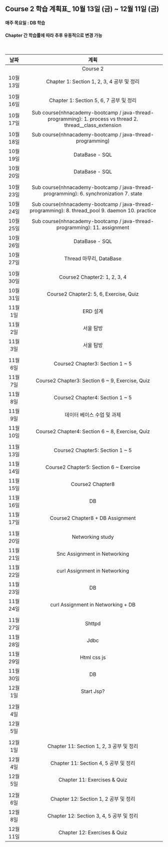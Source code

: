 ## Course 2 학습 계획표_ 10월 13일 (금) ~ 12월 11일 (금)

#### 매주 목요일 : DB 학습

#### Chapter 간 학습률에 따라 추후 유동적으로 변경 가능

<br/>

|   날짜    |                                                     계획                                                     |
|:-------:|:----------------------------------------------------------------------------------------------------------:|
|         |                                                  Course 2                                                  |
| 10월 13일 |                                   Chapter 1: Section 1, 2, 3, 4 공부 및 정리                                    |
|         |                                                                                                            |
| 10월 16일 |                                     Chapter 1: Section 5, 6, 7 공부 및 정리                                     |
| 10월 17일 | Sub course(nhnacademy-bootcamp / java-thread-programming): 1. process vs thread 2. thread__class_extension |
| 10월 18일 |                         Sub course(nhnacademy-bootcamp / java-thread-programming)                          |
| 10월 19일 |                                               DataBase - SQL                                               |
| 10월 20일 |                                               DataBase - SQL                                               |
|         |                                                                                                            |
| 10월 23일 |           Sub course(nhnacademy-bootcamp / java-thread-programming): 6. synchronization 7. state           |
| 10월 24일 |      Sub course(nhnacademy-bootcamp / java-thread-programming): 8. thread_pool 9. daemon 10. practice      |
| 10월 25일 |                 Sub course(nhnacademy-bootcamp / java-thread-programming): 11. assignment                  |
| 10월 26일 |                                               DataBase - SQL                                               |
| 10월 27일 |                                            Thread 마무리, DataBase                                            |
|         |                                                                                                            |
| 10월 30일 |                                        Course2 Chapter2: 1, 2, 3, 4                                        |
| 10월 31일 |                                   Course2 Chapter2: 5, 6, Exercise, Quiz                                   |
| 11월 1일  |                                                   ERD 설계                                                   |
| 11월 2일  |                                                   서울 탐방                                                    |
| 11월 3일  |                                                   서울 탐방                                                    |
|         |                                                                                                            |
| 11월 6일  |                                      Course2 Chapter3: Section 1 ~ 5                                       |
| 11월 7일  |                              Course2 Chapter3: Section 6 ~ 9, Exercise, Quiz                               |
| 11월 8일  |                                      Course2 Chapter4: Section 1 ~ 5                                       |
| 11월 9일  |                                              데이터 베이스 수업 및 과제                                               |
| 11월 10일 |                              Course2 Chapter4: Section 6 ~ 8, Exercise, Quiz                               |
|         |
| 11월 13일 |                                      Course2 Chapter5: Section 1 ~ 5                                       |
| 11월 14일 |                                   Course2 Chapter5: Section 6 ~ Exercise                                   |
| 11월 15일 |                                              Course2 Chapter8                                              |
| 11월 16일 |                                                     DB                                                     |
| 11월 17일 |                                      Course2 Chapter8 + DB Assignment                                      |
|         |                                                                                                            |
| 11월 20일 |                                              Networking study                                              |
| 11월 21일 |                                        Snc Assignment in Networking                                        | 
| 11월 22일 |                                       curl Assignment in Networking                                        |
| 11월 23일 |                                                     DB                                                     |
| 11월 24일 |                                     curl Assignment in Networking + DB                                     |
|         |                                                                                                            |
| 11월 27일 |                                                   Shttpd                                                   |
| 11월 28일 |                                                    Jdbc                                                    |
| 11월 29일 |                                                Html css js                                                 |
| 11월 30일 |                                                     DB                                                     |
| 12월 1일  |                                                 Start Jsp?                                                 |
|         |                                                                                                            |
| 12월 4일  |                                                                                                            |
| 12월 5일  |                                                                                                            |
|         |                                                                                                            |
| 12월 1일  |                                    Chapter 11: Section 1, 2, 3 공부 및 정리                                     |
| 12월 4일  |                                      Chapter 11: Section 4, 5 공부 및 정리                                      |
| 12월 5일  |                                        Chapter 11: Exercises & Quiz                                        |
|         |                                                                                                            |
| 12월 6일  |                                      Chapter 12: Section 1, 2 공부 및 정리                                      |
| 12월 8일  |                                    Chapter 12: Section 3, 4, 5 공부 및 정리                                     |
| 12월 11일 |                                        Chapter 12: Exercises & Quiz                                        |
